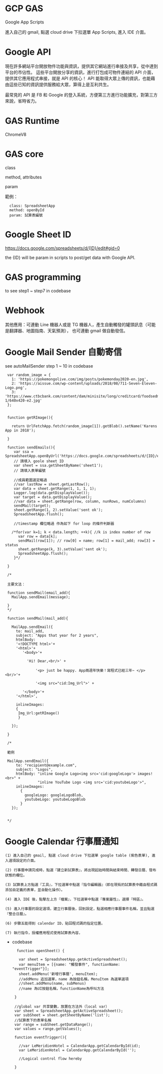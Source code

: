 # GCP GAS
Google App Scripts

進入自己的 gmail, 點選 cloud drive 下拉選單 App Scripts, 進入 IDE 介面。


# Google API

現在許多網站平台開放物件功能與資訊，提供其它網站進行串接及共享，從中達到平台的市佔性。
這些平台開放分享的資訊，進行打包成可物件連結的 API 介面，提供其它應用程式串接，就是 API 的核心！
API 能取得大眾上傳的資訊，也能藉由這些已知的資訊提供服務給大眾，算得上是互利共生。

最常見的 API 是 FB 和 Google 的登入系統，方便第三方進行功能擴充，對第三方來說，省時省力。

# GAS Runtime

 ChromeV8

# GAS core

  class
  
  method, attributes
  
  param
  
  範例：
  
      class: SpreadsheetApp
      method: openById
      param: 試算表編號
      
 # Google Sheet ID
 
 https://docs.google.com/spreadsheets/d/{ID}/edit#gid=0
 
 the {ID} will be param in scripts to post/get data with Google API. 
 
 # GAS programming 
 
 to see step1 ~ step7 in codebase
 
 # Webhook
 
 其他應用：可連動 Line 機器人或是 TG 機器人，產生自動觸發的罐頭訊息（可能是翻譯器、地圖指南、天氣預測），
         也可連動 gmail 做自動發信。
         
         
# Google Mail Sender 自動寄信

see autoMailSender step 1 ~ 10 in codebase


     var random_image = {
       1: 'https://pokemongolive.com/img/posts/pokemonday2020-en.jpg',
       2: 'https://aissue.com/wp-content/uploads/2018/08/711-Seven-Eleven-Logo.png',
       3: 'https://www.ctbcbank.com/content/dam/minisite/long/creditcard/foodsedm/assets/images/content5-1/640x420-e2.jpg'
     };


     function getRImage(){

       return UrlFetchApp.fetch(random_image[1]).getBlob().setName('Karens App in 2018');

     }

     function sendEmails(){
        var ssa = SpreadsheetApp.openByUrl('https://docs.google.com/spreadsheets/d/{ID}/edit#gid=0');
        // 請填入 goole sheet ID
        var sheet = ssa.getSheetByName('sheet1');
        // 請填入表單編號

        //成員範圍選定略過
        //var lastRow = sheet.getLastRow();
        var data = sheet.getRange(1, 1, 1, 1);
        Logger.log(data.getDisplayValue());
        var target = data.getDisplayValue();
        //var data = sheet.getRange(row, column, nunRows, numColumns)
        sendMail(target); 
        sheet.getRange(1, 2).setValue('sent ok');
        SpreadsheetApp.flush();

        //timestamp 欄位略過 作為如下 for loop 的條件判斷器

       /*for(var k=1; k < data.length; ++k){ //k is index number of row
          var row = data[k];
          sendMail(row[1]); // row[0] = name; row[1] = mail_add; row[3] = status
          sheet.getRange(k, 3).setValue('sent ok');
          SpreadsheetApp.flush();
        }*/

     }

     /*

     主要文法：

     function sendMail(email_add){
       MailApp.sendEmail(message);

     }
     */

     function sendMail(mail_add){

       MailApp.sendEmail({
         to: mail_add,
         subject: "Apps that year for 2 years",
         htmlBody:
         '<!DOCTYPE html>'+ 
         '<html>'+   
            '<body>'+

              'Hi! Dear,<br/>' +

                  '<p> just be happy. App兩週年快樂！寫程式已經三年~ </p><br/>'+

                  '<img src="cid:Img_Url">' +

            '</body>'+  
         '</html>',

         inlineImages:
         {
          Img_Url:getRImage()
          }

       });

     }

     /*

     範例

     MailApp.sendEmail({
         to: "recipient@example.com",
         subject: "Logos",
         htmlBody: "inline Google Logo<img src='cid:googleLogo'> images! <br>" +
                   "inline YouTube Logo <img src='cid:youtubeLogo'>",
         inlineImages:
           {
             googleLogo: googleLogoBlob,
             youtubeLogo: youtubeLogoBlob
           }
       });


     */


# Google Calendar 行事曆通知

    (1）進入自己的 gmail, 點選 cloud drive 下拉選單 google table (紫色表單), 進入選項設定的介面。

    (2) 行事曆申請完成時，點選『建立新試算表』，將出現起始時間與結束時間、轉發日曆、發布狀態的欄位。

    (3）試算表上方點選『工具』，下拉選單中點選『指令編輯器』（即在現有的試算表中藉由程式碼添加自定義的表單，並自動化操作）。

    (4) 進入 IDE 後，點擊左上方『檔案』，下拉選單中點選『專案屬性』，選擇『時區』。

    (5) 進入行事曆的設定選項，建立行事曆後，回到設定，點選相應行事曆事件名稱，並且點選『整合日曆』。

    (6) 步驟五能得到 calendar ID，貼回程式碼的指定位置。

    (7) 執行指令，授權應用程式使用試算表內容，

 * codebase
 
 
         function openSheet() {

          var sheet = SpreadsheetApp.getActiveSpreadsheet();
          var menuItem = [{name: "觸發事件", functionName: "eventTrigger"}];
          sheet.addMenu('新增行事曆', menuItem);
          //addMenu 追加選單，name 為按鈕名稱，MenuItem 為選單選項
          //sheet.addMenu(name, subMenus)
          //name 為UI按鈕名稱，functionName為呼叫方法

        }

        //global var 共享變數，放置在方法外（local var）
        var sheet = SpreadsheetApp.getActiveSpreadsheet();
        var subSheet = sheet.getSheetByName('list'); 
        //試算表下的表單名稱
        var range = subSheet.getDataRange();
        var values = range.getValues();

        function eventTrigger(){

          //var LeMeridienHotel = CalendarApp.getCalendarById(id);
          var LeMeridienHotel = CalendarApp.getCalendarById('');

          //Logical control flow hereby

        }



 
 
 


